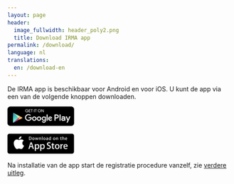 ```yaml
---
layout: page
header:
  image_fullwidth: header_poly2.png
  title: Download IRMA app
permalink: /download/
language: nl
translations:
  en: /download-en
---
```


De IRMA app is beschikbaar voor Android en voor iOS. U kunt de app via een van de volgende knoppen downloaden.

<a href="https://play.google.com/store/apps/details?id=org.irmacard.cardemu" target="_blank"><img src="/images/google-play-badge.png" alt="Play Store" width="150"></a> 

<a href="https://itunes.apple.com/nl/app/irma-authentication/id1294092994" target="_blank"><img src="/images/app-store-badge.png" alt="Apple Store" width="150"></a>

Na installatie van de app start de registratie procedure vanzelf,
zie [verdere uitleg](/irma-begin).
